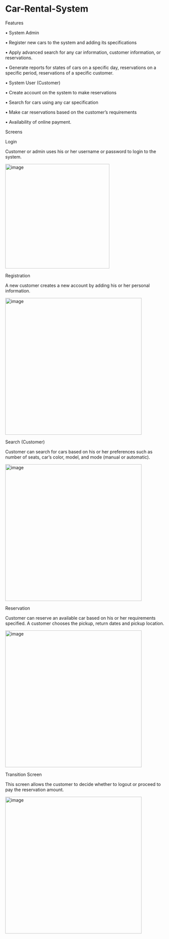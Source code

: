 # Car-Rental-System

 Features
 
•	System Admin

  •	Register new cars to the system and adding its specifications
  
  •	Apply advanced search for any car information, customer information, or reservations.
  
  •	Generate reports for states of cars on a specific day, reservations on a specific period, reservations of a specific customer.


•	System User (Customer)

  •	Create account on the system to make reservations
  
  •	Search for cars using any car specification
  
  •	Make car reservations based on the customer’s requirements
  
  •	Availability of online payment.
  

Screens

Login

Customer or admin uses his or her username or password to login to the system. 

<img width="330" alt="image" src="https://user-images.githubusercontent.com/68152737/171255454-782e98d9-eff8-4210-8985-4d79eb9ddbc1.png">


Registration

A new customer creates a new account by adding his or her personal information.

<img width="432" alt="image" src="https://user-images.githubusercontent.com/68152737/171255589-21e19a88-57ad-4668-9a8f-3ea602017e22.png">

  
  
Search (Customer)

Customer can search for cars based on his or her preferences such as number of seats, car’s color, model, and mode (manual or automatic).

<img width="432" alt="image" src="https://user-images.githubusercontent.com/68152737/171255636-ecd0b7fd-89af-472d-b010-45a686959d1c.png"> 
 
Reservation

Customer can reserve an available car based on his or her requirements specified. A customer chooses the pickup, return dates and pickup location.

 <img width="432" alt="image" src="https://user-images.githubusercontent.com/68152737/171255681-ec37248c-8412-4d70-a71b-c31a9a4e4296.png">
 
 
Transition Screen

This screen allows the customer to decide whether to logout or proceed to pay the reservation amount.

<img width="432" alt="image" src="https://user-images.githubusercontent.com/68152737/171255741-7dd42901-57f8-4359-ad77-78f6b1a5cde4.png">


 


